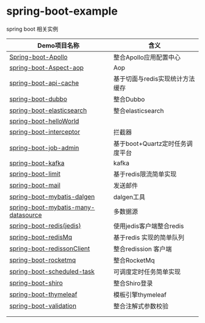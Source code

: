 # spring-boot-example
spring boot 相关实例



| **Demo项目名称** | **含义** |
| --- | --- |
| [Spring-boot-Apollo](https://github.com/mengq0815/spring-boot-example/tree/master/Spring-boot-Apollo) | 整合Apollo应用配置中心 |
| [spring-boot-Aspect-aop](https://github.com/mengq0815/spring-boot-example/tree/master/spring-boot-Aspect-aop) | Aop |
| [spring-boot-api-cache](https://github.com/mengq0815/spring-boot-example/tree/master/spring-boot-api-cache) | 基于切面与redis实现统计方法缓存 |
| [spring-boot-dubbo](https://github.com/mengq0815/spring-boot-example/tree/master/spring-boot-dubbo) | 整合Dubbo |
| [spring-boot-elasticsearch](https://github.com/mengq0815/spring-boot-example/tree/master/spring-boot-elasticsearch) | 整合elasticsearch |
| [spring-boot-helloWorld](https://github.com/mengq0815/spring-boot-example/tree/master/spring-boot-helloWorld) |  |
| [spring-boot-interceptor](https://github.com/mengq0815/spring-boot-example/tree/master/spring-boot-interceptor) | 拦截器 |
| [spring-boot-job-admin](https://github.com/mengq0815/spring-boot-example/tree/master/spring-boot-job-admin) | 基于boot+Quartz定时任务调度平台 |
| [spring-boot-kafka](https://github.com/mengq0815/spring-boot-example/tree/master/spring-boot-kafka) | kafka |
| [spring-boot-limit](https://github.com/mengq0815/spring-boot-example/tree/master/spring-boot-limit) | 基于redis限流简单实现 |
| [spring-boot-mail](https://github.com/mengq0815/spring-boot-example/tree/master/spring-boot-mail) | 发送邮件 |
| [spring-boot-mybatis-dalgen](https://github.com/mengq0815/spring-boot-example/tree/master/spring-boot-mybatis-dalgen) | dalgen工具 |
| [spring-boot-mybatis-many-datasource](https://github.com/mengq0815/spring-boot-example/tree/master/spring-boot-mybatis-many-datasource) | 多数据源 |
| [spring-boot-redis(jedis)](https://github.com/mengq0815/spring-boot-example/tree/master/spring-boot-redis(jedis)) | 使用jedis客户端整合redis |
| [spring-boot-redisMq](https://github.com/mengq0815/spring-boot-example/tree/master/spring-boot-redisMq) | 基于redis 实现的简单队列 |
| [spring-boot-redissonClient](https://github.com/mengq0815/spring-boot-example/tree/master/spring-boot-redissonClient) | 整合redission 客户端 |
| [spring-boot-rocketmq](https://github.com/mengq0815/spring-boot-example/tree/master/spring-boot-rocketmq) | 整合RocketMq |
| [spring-boot-scheduled-task](https://github.com/mengq0815/spring-boot-example/tree/master/spring-boot-scheduled-task) | 可调度定时任务简单实现 |
| [spring-boot-shiro](https://github.com/mengq0815/spring-boot-example/tree/master/spring-boot-shiro) | 整合Shiro登录 |
| [spring-boot-thymeleaf](https://github.com/mengq0815/spring-boot-example/tree/master/spring-boot-thymeleaf) | 模板引擎thymeleaf |
| [spring-boot-validation](https://github.com/mengq0815/spring-boot-example/tree/master/spring-boot-validation) | 整合注解式参数校验 |
|  |  |
|  |  |



